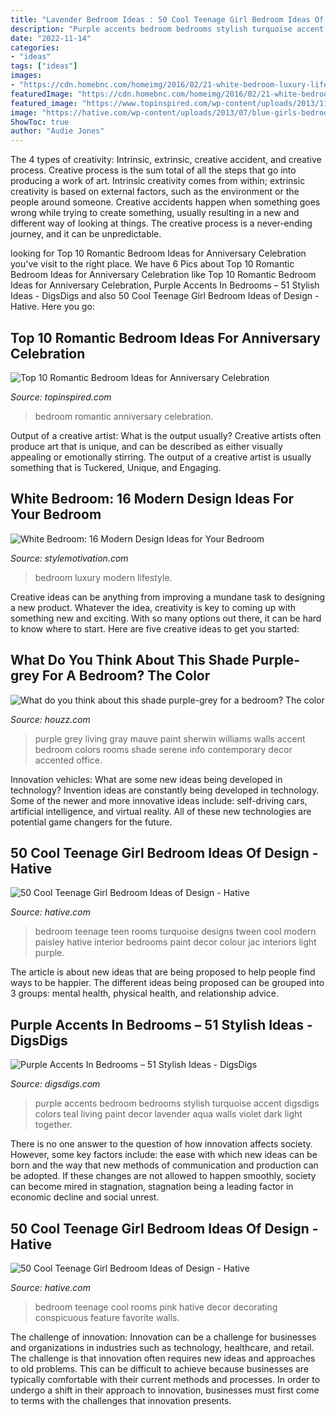 ```yaml
---
title: "Lavender Bedroom Ideas : 50 Cool Teenage Girl Bedroom Ideas Of Design"
description: "Purple accents bedroom bedrooms stylish turquoise accent digsdigs colors teal living paint decor lavender aqua walls violet dark light together"
date: "2022-11-14"
categories:
- "ideas"
tags: ["ideas"]
images:
- "https://cdn.homebnc.com/homeimg/2016/02/21-white-bedroom-luxury-lifestyle-homebnc.jpg"
featuredImage: "https://cdn.homebnc.com/homeimg/2016/02/21-white-bedroom-luxury-lifestyle-homebnc.jpg"
featured_image: "https://www.topinspired.com/wp-content/uploads/2013/11/8b66901bdc7c0eb60c3f55ff1ecab1a0.jpg"
image: "https://hative.com/wp-content/uploads/2013/07/blue-girls-bedroom-2810.jpg"
ShowToc: true
author: "Audie Jones"
---
```



The 4 types of creativity: Intrinsic, extrinsic, creative accident, and creative process.
Creative process is the sum total of all the steps that go into producing a work of art. Intrinsic creativity comes from within; extrinsic creativity is based on external factors, such as the environment or the people around someone. Creative accidents happen when something goes wrong while trying to create something, usually resulting in a new and different way of looking at things. The creative process is a never-ending journey, and it can be unpredictable.

	

		
looking for Top 10 Romantic Bedroom Ideas for Anniversary Celebration you've visit to the right place. We have 6 Pics about Top 10 Romantic Bedroom Ideas for Anniversary Celebration like Top 10 Romantic Bedroom Ideas for Anniversary Celebration, Purple Accents In Bedrooms – 51 Stylish Ideas - DigsDigs and also 50 Cool Teenage Girl Bedroom Ideas of Design - Hative. Here you go:
		
    
## Top 10 Romantic Bedroom Ideas For Anniversary Celebration

<img loading=lazy src="https://www.topinspired.com/wp-content/uploads/2013/11/8b66901bdc7c0eb60c3f55ff1ecab1a0.jpg" onerror="this.onerror=null;this.src='https://tse3.mm.bing.net/th?id=OIP.-8eA5RMYFbUsyaBtfylF2gHaJ3&amp;pid=15.1';" alt="Top 10 Romantic Bedroom Ideas for Anniversary Celebration">

_Source: topinspired.com_

>bedroom romantic anniversary celebration. 

	

Output of a creative artist: What is the output usually?
Creative artists often produce art that is unique, and can be described as either visually appealing or emotionally stirring. The output of a creative artist is usually something that is Tuckered, Unique, and Engaging.

    
## White Bedroom: 16 Modern Design Ideas For Your Bedroom

<img loading=lazy src="https://cdn.homebnc.com/homeimg/2016/02/21-white-bedroom-luxury-lifestyle-homebnc.jpg" onerror="this.onerror=null;this.src='https://tse1.mm.bing.net/th?id=OIP.Pyh_52K-ITIl1fw_m6ThXAHaFB&amp;pid=15.1';" alt="White Bedroom: 16 Modern Design Ideas for Your Bedroom">

_Source: stylemotivation.com_

>bedroom luxury modern lifestyle. 

	

Creative ideas can be anything from improving a mundane task to designing a new product. Whatever the idea, creativity is key to coming up with something new and exciting. With so many options out there, it can be hard to know where to start. Here are five creative ideas to get you started:

    
## What Do You Think About This Shade Purple-grey For A Bedroom? The Color

<img loading=lazy src="http://st.houzz.com/simgs/32f153d60a5daca7_8-1000/transitional-living-room.jpg" onerror="this.onerror=null;this.src='https://tse2.mm.bing.net/th?id=OIP.RpKzEzrxC9iw1JlqQtSDfQHaJ3&amp;pid=15.1';" alt="What do you think about this shade purple-grey for a bedroom? The color">

_Source: houzz.com_

>purple grey living gray mauve paint sherwin williams walls accent bedroom colors rooms shade serene info contemporary decor accented office. 

	

Innovation vehicles: What are some new ideas being developed in technology?
Invention ideas are constantly being developed in technology. Some of the newer and more innovative ideas include: self-driving cars, artificial intelligence, and virtual reality. All of these new technologies are potential game changers for the future.

    
## 50 Cool Teenage Girl Bedroom Ideas Of Design - Hative

<img loading=lazy src="https://hative.com/wp-content/uploads/2013/07/blue-girls-bedroom-2810.jpg" onerror="this.onerror=null;this.src='https://tse2.mm.bing.net/th?id=OIP.lur0AygUvMuBcxUQ-L52_QHaE8&amp;pid=15.1';" alt="50 Cool Teenage Girl Bedroom Ideas of Design - Hative">

_Source: hative.com_

>bedroom teenage teen rooms turquoise designs tween cool modern paisley hative interior bedrooms paint decor colour jac interiors light purple. 

	

The article is about new ideas that are being proposed to help people find ways to be happier. The different ideas being proposed can be grouped into 3 groups: mental health, physical health, and relationship advice.

    
## Purple Accents In Bedrooms – 51 Stylish Ideas - DigsDigs

<img loading=lazy src="http://www.digsdigs.com/photos/purple-accents-in-bedroom-33.jpg" onerror="this.onerror=null;this.src='https://tse2.mm.bing.net/th?id=OIP.qucqplklrpDnLlzOZBuZ1gHaH2&amp;pid=15.1';" alt="Purple Accents In Bedrooms – 51 Stylish Ideas - DigsDigs">

_Source: digsdigs.com_

>purple accents bedroom bedrooms stylish turquoise accent digsdigs colors teal living paint decor lavender aqua walls violet dark light together. 

	

There is no one answer to the question of how innovation affects society. However, some key factors include: the ease with which new ideas can be born and the way that new methods of communication and production can be adopted. If these changes are not allowed to happen smoothly, society can become mired in stagnation, stagnation being a leading factor in economic decline and social unrest.

    
## 50 Cool Teenage Girl Bedroom Ideas Of Design - Hative

<img loading=lazy src="https://hative.com/wp-content/uploads/2013/07/cute-little-girl-bedroom-2809.jpg" onerror="this.onerror=null;this.src='https://tse2.mm.bing.net/th?id=OIP.ko6wWNQi3rKTmqbkjHJJqAHaJ3&amp;pid=15.1';" alt="50 Cool Teenage Girl Bedroom Ideas of Design - Hative">

_Source: hative.com_

>bedroom teenage cool rooms pink hative decor decorating conspicuous feature favorite walls. 

	

The challenge of innovation:
Innovation can be a challenge for businesses and organizations in industries such as technology, healthcare, and retail. The challenge is that innovation often requires new ideas and approaches to old problems. This can be difficult to achieve because businesses are typically comfortable with their current methods and processes. In order to undergo a shift in their approach to innovation, businesses must first come to terms with the challenges that innovation presents.

